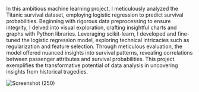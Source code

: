 
In this ambitious machine learning project, I meticulously analyzed the Titanic survival dataset, employing logistic regression to predict survival probabilities. Beginning with rigorous data preprocessing to ensure integrity, I delved into visual exploration, crafting insightful charts and graphs with Python libraries. Leveraging scikit-learn, I developed and fine-tuned the logistic regression model, exploring technical intricacies such as regularization and feature selection. Through meticulous evaluation, the model offered nuanced insights into survival patterns, revealing correlations between passenger attributes and survival probabilities. This project exemplifies the transformative potential of data analysis in uncovering insights from historical tragedies.

![Screenshot (250)](https://github.com/kyle89891/Titanic-Survival-Prediction-Model/assets/81356431/b2563435-c32a-4ea9-a120-d4f64e3c89ae)
